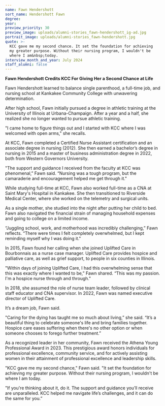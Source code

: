 ```yaml
---
name: Fawn Hendershott
sort_name: Hendershott Fawn
degree:
year:
preview_priority: 30
preview_image: uploads/alumni-stories_fawn-hendershott_ig-ad.jpg
portrait_image: uploads/alumni-stories_fawn-hendershott.jpg
quote: >-
  KCC gave me my second chance. It set the foundation for achieving
  my greater purpose. Without their nursing program, I wouldn't be
  where I am&nbsp;today.
interview_month_and_year: July 2024
staff_alumni: false
---
```

**Fawn Hendershott Credits KCC For Giving Her a Second Chance at Life**

Fawn Hendershott learned to balance single parenthood, a full-time job, and nursing school at Kankakee Community College with unwavering determination. 

After high school, Fawn initially pursued a degree in athletic training at the University of Illinois at Urbana-Champaign. After a year and a half, she realized she no longer wanted to pursue athletic training.

"I came home to figure things out and I started with KCC where I was welcomed with open arms," she recalls.

At KCC, Fawn completed a Certified Nurse Assistant certification and an associate degree in nursing (2012). She then earned a bachelor’s degree in nursing in 2015 and a master of business administration degree in 2022, both from Western Governors University.

"The support and guidance I received from the faculty at KCC was phenomenal,” Fawn said. “Nursing was a tough program, but the camaraderie and encouragement helped me get through it."

While studying full-time at KCC, Fawn also worked full-time as a CNA at Saint Mary's Hospital in Kankakee. She then transitioned to Riverside Medical Center, where she worked on the telemetry and surgical units.

As a single mother, she studied into the night after putting her child to bed. Fawn also navigated the financial strain of managing household expenses and going to college on a limited income. 

“Juggling school, work, and motherhood was incredibly challenging,” Fawn reflects. “There were times I felt completely overwhelmed, but I kept reminding myself why I was doing it."

In 2015, Fawn found her calling when she joined Uplifted Care in Bourbonnais as a nurse case manager. Uplifted Care provides hospice and palliative care, as well as grief support, to people in six counties in Illinois.

"Within days of joining Uplifted Care, I had this overwhelming sense that this was exactly where I wanted to be,” Fawn shared. “This was my passion. I'm a hospice nurse through and through."

In 2018, she assumed the role of nurse team leader, followed by clinical staff educator and CNA supervisor. In 2022, Fawn was named executive director of Uplifted Care.

It’s a dream job, Fawn said.

"Caring for the dying has taught me so much about living,” she said. “It’s a beautiful thing to celebrate someone's life and bring families together. Hospice care eases suffering when there's no other option or when someone chooses to forego further treatment.”

As a recognized leader in her community, Fawn received the Athena Young Professional Award in 2023. This prestigious award honors individuals for professional excellence, community service, and for actively assisting women in their attainment of professional excellence and leadership skills.

"KCC gave me my second chance," Fawn said. "It set the foundation for achieving my greater purpose. Without their nursing program, I wouldn't be where I am today.

"If you're thinking about it, do it. The support and guidance you’ll receive are unparalleled. KCC helped me navigate life’s challenges, and it can do the same for you.”
